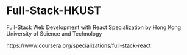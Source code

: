 # Full-Stack-HKUST
Full-Stack Web Development with React Specialization by Hong Kong University of Science and Technology

https://www.coursera.org/specializations/full-stack-react

